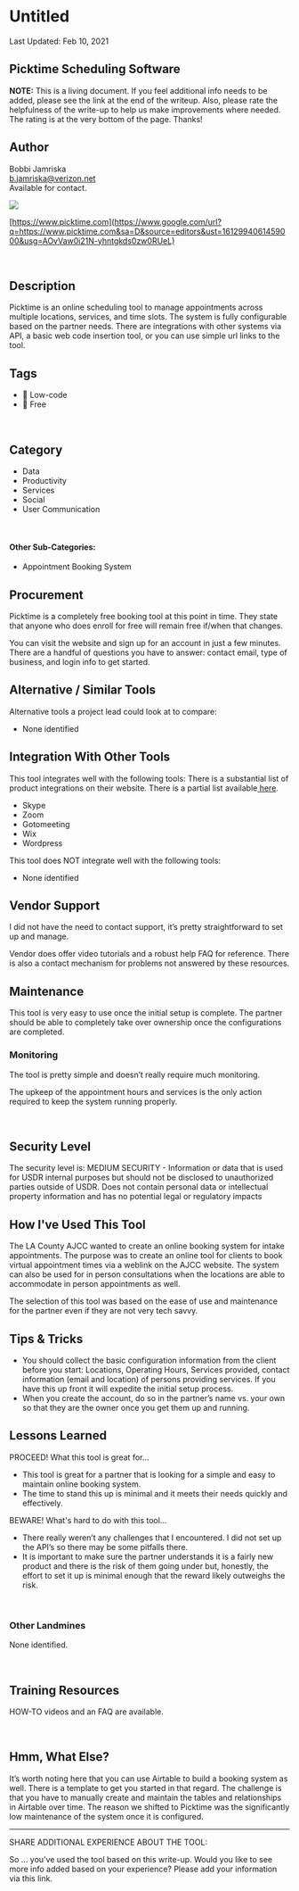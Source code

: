 # Untitled

Last Updated: Feb 10, 2021

## ‌Picktime Scheduling Software

**NOTE:** This is a living document. If you feel additional info needs to be added, please see the link at the end of the writeup. Also, please rate the helpfulness of the write-up to help us make improvements where needed. The rating is at the very bottom of the page. Thanks!

## Author

Bobbi Jamriska  
[b.jamriska@verizon.net](mailto:b.jamriska@verizon.net)  
Available for contact.

![](https://lh3.googleusercontent.com/ZeeepduXNbGJRyFSvLTMk9PCDHE_dmTxl8UMlJQgzHGS_R3SxIdwNiepWWA07YNVTSJnvRyXpLYT8y51FgDgcy1dkHPVlhxwFvMJQfbMwT3yw4_-1-c8ABNUxZTr6_hl8k0oyLoX)

[https://www.picktime.com](https://www.google.com/url?q=https://www.picktime.com&sa=D&source=editors&ust=1612994061459000&usg=AOvVaw0i21N-yhntgkds0zw0RUeL)

‌

## Description <a id="h.7w7zez36b1wy"></a>

‌Picktime is an online scheduling tool to manage appointments across multiple locations, services, and time slots. The system is fully configurable based on the partner needs. There are integrations with other systems via API, a basic web code insertion tool, or you can use simple url links to the tool.

## Tags <a id="h.6mnfw9pne09c"></a>

* 🔧 Low-code
* 🎁 Free

‌

## Category <a id="h.275oysyrlu3w"></a>

* Data
* Productivity
* Services
* Social
* User Communication

‌

#### Other Sub-Categories: <a id="h.fn3agtlxydsb"></a>

* ‌Appointment Booking System

## ‌Procurement <a id="h.go61rzbnc73"></a>

Picktime is a completely free booking tool at this point in time. They state that anyone who does enroll for free will remain free if/when that changes.

You can visit the website and sign up for an account in just a few minutes. There are a handful of questions you have to answer: contact email, type of business, and login info to get started.

## Alternative / Similar Tools <a id="h.ru44st8agyw1"></a>

‌‌Alternative tools a project lead could look at to compare:

* None identified

## Integration With Other Tools <a id="h.ojoayjospnj2"></a>

This tool integrates well with the following tools: There is a substantial list of product integrations on their website. There is a partial list available[ here](https://www.google.com/url?q=https://www.picktime.com/integrations&sa=D&source=editors&ust=1612994061465000&usg=AOvVaw0ysAG_pJNU8ckQimAP1HOE).

* Skype
* Zoom
* Gotomeeting
* Wix
* Wordpress

This tool does NOT integrate well with the following tools:

* None identified

## Vendor Support <a id="h.e50orjda7y75"></a>

I did not have the need to contact support, it’s pretty straightforward to set up and manage.

Vendor does offer video tutorials and a robust help FAQ for reference. There is also a contact mechanism for problems not answered by these resources.

## Maintenance <a id="h.o456lrtyv134"></a>

This tool is very easy to use once the initial setup is complete. The partner should be able to completely take over ownership once the configurations are completed.

### Monitoring <a id="h.mkbsvjvtwwdv"></a>

The tool is pretty simple and doesn’t really require much monitoring.

The upkeep of the appointment hours and services is the only action required to keep the system running properly.

‌

## Security Level <a id="h.wp27bo5hatdz"></a>

The security level is: MEDIUM SECURITY - Information or data that is used for USDR internal purposes but should not be disclosed to unauthorized parties outside of USDR. Does not contain personal data or intellectual property information and has no potential legal or regulatory impacts

## How I've Used This Tool <a id="h.flwakkvuwzba"></a>

The LA County AJCC wanted to create an online booking system for intake appointments. The purpose was to create an online tool for clients to book virtual appointment times via a weblink on the AJCC website. The system can also be used for in person consultations when the locations are able to accommodate in person appointments as well.

The selection of this tool was based on the ease of use and maintenance for the partner even if they are not very tech savvy.

## Tips & Tricks <a id="h.wrvy8ngdpil0"></a>

* You should collect the basic configuration information from the client before you start: Locations, Operating Hours, Services provided, contact information \(email and location\) of persons providing services. If you have this up front it will expedite the initial setup process.
* When you create the account, do so in the partner’s name vs. your own so that they are the owner once you get them up and running.

## Lessons Learned <a id="h.9j1dk9qzdv6e"></a>

PROCEED! What this tool is great for…

* This tool is great for a partner that is looking for a simple and easy to maintain online booking system.
* The time to stand this up is minimal and it meets their needs quickly and effectively.

BEWARE! What's hard to do with this tool…

* There really weren’t any challenges that I encountered. I did not set up the API’s so there may be some pitfalls there.
* It is important to make sure the partner understands it is a fairly new product and there is the risk of them going under but, honestly, the effort to set it up is minimal enough that the reward likely outweighs the risk.

‌

### Other Landmines <a id="h.595aawa0ekya"></a>

‌None identified.

‌

## Training Resources <a id="h.jjhr8ylgtcxa"></a>

HOW-TO videos and an FAQ are available.

‌

## Hmm, What Else? <a id="h.citc7idtx8n3"></a>

It’s worth noting here that you can use Airtable to build a booking system as well. There is a template to get you started in that regard. The challenge is that you have to manually create and maintain the tables and relationships in Airtable over time. The reason we shifted to Picktime was the significantly low maintenance of the system once it is configured.

--------------------------------------------------------------------------------------------------------------------

SHARE ADDITIONAL EXPERIENCE ABOUT THE TOOL:

So … you’ve used the tool based on this write-up. Would you like to see more info added based on your experience? Please add your information via this link.

